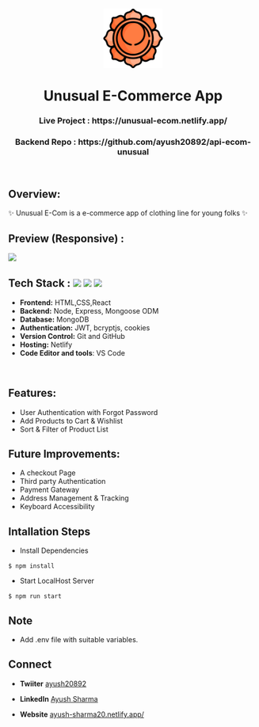 <p align="center">
  <a href="https://unusual-ecom.netlify.app/" rel="noopener" target="_blank"><img src="/src/icon/Utility-UI-128.png" width="120" height="120" align="center"/></a>

</p>

<h1 align="center">
           Unusual E-Commerce App
</h1>

<div align="center">


</div>

<h3 align="center">
  Live Project : https://unusual-ecom.netlify.app/
</h3>

<h3 align="center">
  Backend Repo : https://github.com/ayush20892/api-ecom-unusual
 </h3>
 
<br />

## Overview:
<p>✨ Unusual E-Com is a e-commerce app of clothing line for young folks ✨</p>

## Preview (Responsive) :
![](/src/icon/unusual-ecom.gif)

## Tech Stack :  <img src="https://img.shields.io/badge/react%20-%23121011.svg?&style=for-the-badge&logo=react&logoColor=white"/> <img src="https://img.shields.io/badge/express%20-%23121011.svg?&style=for-the-badge&logo=express&logoColor=white" /> <img src="https://img.shields.io/badge/MongoDB%20-%23121011.svg?&style=for-the-badge&logo=MongoDB&logoColor=white"/> 

- **Frontend:** HTML,CSS,React 
- **Backend:** Node, Express, Mongoose ODM
- **Database:** MongoDB
- **Authentication:** JWT, bcryptjs, cookies
- **Version Control:** Git and GitHub
- **Hosting:** Netlify
- **Code Editor and tools**: VS Code

 <br />
 
## Features: 
- User Authentication with Forgot Password
- Add Products to Cart & Wishlist
- Sort & Filter of Product List

## Future Improvements:
- A checkout Page
- Third party Authentication
- Payment Gateway
- Address Management & Tracking
- Keyboard Accessibility

## Intallation Steps
- Install Dependencies
```
$ npm install
```
- Start LocalHost Server
```
$ npm run start
```

## Note
- Add .env file with suitable variables.

## Connect
- **Twiiter** [ayush20892](https://twitter.com/ayush20892)
- **LinkedIn** [Ayush Sharma](https://www.linkedin.com/in/ayush-sharma-0b82b6169/)
- **Website** [ayush-sharma20.netlify.app/](https://ayush-sharma20.netlify.app/)

  
  <br />
  <br />
